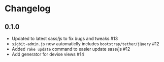 # Changelog

## 0.1.0
  - Updated to latest sass/js to fix bugs and tweaks #13
  - `sigbit-admin.js` now automaticlly includes `bootstrap/tether/jQuery` #12
  - Added `rake update` command to easier update sass/js #12
  - Add generator for devise views #14

